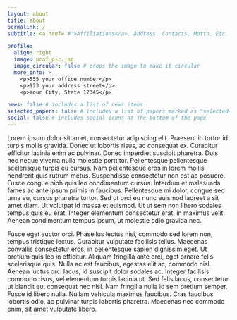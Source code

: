 ```yaml
---
layout: about
title: about
permalink: /
subtitle: <a href='#'>Affiliations</a>. Address. Contacts. Motto. Etc.

profile:
  align: right
  image: prof_pic.jpg
  image_circular: false # crops the image to make it circular
  more_info: >
    <p>555 your office number</p>
    <p>123 your address street</p>
    <p>Your City, State 12345</p>

news: false # includes a list of news items
selected_papers: false # includes a list of papers marked as "selected={true}"
social: false # includes social icons at the bottom of the page
---
```


Lorem ipsum dolor sit amet, consectetur adipiscing elit. Praesent in tortor id turpis mollis gravida. Donec ut lobortis risus, ac consequat ex. Curabitur efficitur lacinia enim ac pulvinar. Donec imperdiet suscipit pharetra. Duis nec neque viverra nulla molestie porttitor. Pellentesque pellentesque scelerisque turpis eu cursus. Nam pellentesque eros in lorem mollis hendrerit quis rutrum metus. Suspendisse consectetur non est ac posuere. Fusce congue nibh quis leo condimentum cursus. Interdum et malesuada fames ac ante ipsum primis in faucibus. Pellentesque mi dolor, congue sed urna eu, cursus pharetra tortor. Sed ut orci eu nunc euismod laoreet a sit amet diam. Ut volutpat id massa et euismod. Ut ut sem non libero sodales tempus quis eu erat. Integer elementum consectetur erat, in maximus velit. Aenean condimentum tempus ipsum, ut molestie odio gravida nec.

Fusce eget auctor orci. Phasellus lectus nisi, commodo sed lorem non, tempus tristique lectus. Curabitur vulputate facilisis tellus. Maecenas convallis consectetur eros, in pellentesque sapien dignissim eget. Ut pretium quis leo in efficitur. Aliquam fringilla ante orci, eget ornare felis scelerisque quis. Nulla ac est faucibus, egestas elit ac, commodo nisl. Aenean luctus orci lacus, id suscipit dolor sodales ac. Integer facilisis commodo risus, vel elementum turpis lacinia ut. Sed felis lacus, consectetur ut blandit eu, consequat nec nisi. Nam fringilla nulla id sem pretium semper. Fusce id libero nulla. Nullam vehicula maximus faucibus. Cras faucibus lobortis odio, ac pulvinar turpis lobortis pharetra. Maecenas nec commodo enim, sit amet vulputate libero.